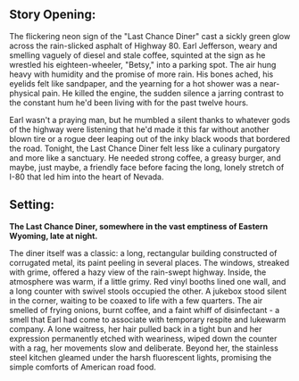 ## Story Opening:

The flickering neon sign of the "Last Chance Diner" cast a sickly green glow across the rain-slicked asphalt of Highway 80. Earl Jefferson, weary and smelling vaguely of diesel and stale coffee, squinted at the sign as he wrestled his eighteen-wheeler, "Betsy," into a parking spot. The air hung heavy with humidity and the promise of more rain. His bones ached, his eyelids felt like sandpaper, and the yearning for a hot shower was a near-physical pain. He killed the engine, the sudden silence a jarring contrast to the constant hum he'd been living with for the past twelve hours.

Earl wasn't a praying man, but he mumbled a silent thanks to whatever gods of the highway were listening that he'd made it this far without another blown tire or a rogue deer leaping out of the inky black woods that bordered the road. Tonight, the Last Chance Diner felt less like a culinary purgatory and more like a sanctuary. He needed strong coffee, a greasy burger, and maybe, just maybe, a friendly face before facing the long, lonely stretch of I-80 that led him into the heart of Nevada.

## Setting:

**The Last Chance Diner, somewhere in the vast emptiness of Eastern Wyoming, late at night.**

The diner itself was a classic: a long, rectangular building constructed of corrugated metal, its paint peeling in several places. The windows, streaked with grime, offered a hazy view of the rain-swept highway. Inside, the atmosphere was warm, if a little grimy. Red vinyl booths lined one wall, and a long counter with swivel stools occupied the other. A jukebox stood silent in the corner, waiting to be coaxed to life with a few quarters. The air smelled of frying onions, burnt coffee, and a faint whiff of disinfectant - a smell that Earl had come to associate with temporary respite and lukewarm company. A lone waitress, her hair pulled back in a tight bun and her expression permanently etched with weariness, wiped down the counter with a rag, her movements slow and deliberate. Beyond her, the stainless steel kitchen gleamed under the harsh fluorescent lights, promising the simple comforts of American road food.
